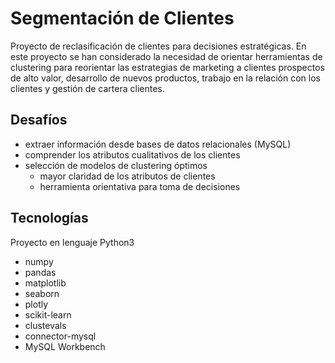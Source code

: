 # Segmentación de Clientes

Proyecto de reclasificación de clientes para decisiones estratégicas.
En este proyecto se han considerado la necesidad de orientar herramientas de clustering para reorientar las estrategias de marketing a
clientes prospectos de alto valor, desarrollo de nuevos productos, trabajo en la relación con los clientes y gestión de cartera clientes.

## Desafíos
* extraer información desde bases de datos relacionales (MySQL)
* comprender los atributos cualitativos de los clientes
* selección de modelos de clustering óptimos
  * mayor claridad de los atributos de clientes
  * herramienta orientativa para toma de decisiones

 ## Tecnologías

 Proyecto en lenguaje Python3
 * numpy
 * pandas
 * matplotlib
 * seaborn
 * plotly
 * scikit-learn
 * clustevals
 * connector-mysql
 * MySQL Workbench
